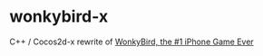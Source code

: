 # wonkybird-x
C++ / Cocos2d-x rewrite of [WonkyBird, the #1 iPhone Game Ever](https://itunes.apple.com/us/app/wonky-bird-wonkiest-flappy/id833047305)
